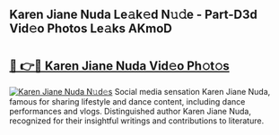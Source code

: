 ## Karen Jiane Nuda Le𝚊k𝚎d N𝚞𝚍e - Part-D3d Vid𝚎o Photos Le𝚊ks AKmoD

# <h2><a href="http://fbeqm00.evod.top/?m=Karen+Jiane+Nuda">🔗 👉🔴 Karen Jiane Nuda Vid𝚎o Ph𝚘t𝚘s</a></h2>

[![Karen Jiane Nuda N𝚞d𝚎s](https://i.imgur.com/8V9OHl7.gif)](http://fbeqm00.evod.top/?m=Karen+Jiane+Nuda)
Social media sensation Karen Jiane Nuda, famous for sharing lifestyle and dance content, including dance performances and vlogs. Distinguished author Karen Jiane Nuda, recognized for their insightful writings and contributions to literature. 
